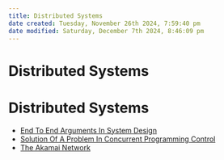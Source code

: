 ```yaml
---
title: Distributed Systems
date created: Tuesday, November 26th 2024, 7:59:40 pm
date modified: Saturday, December 7th 2024, 8:46:09 pm
---
```


# Distributed Systems

# Distributed Systems

- [End To End Arguments In System Design](end-to-end-arguments-in-system-design.md)
- [Solution Of A Problem In Concurrent Programming Control](solution-of-a-problem-in-concurrent-programming-control.md)
- [The Akamai Network](the-akamai-network.md)
